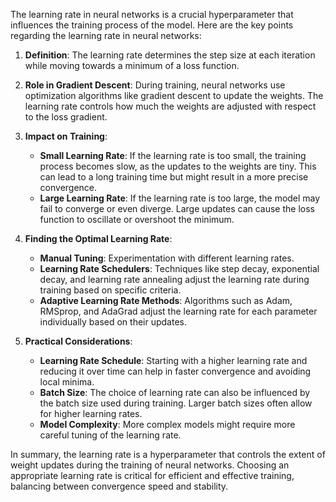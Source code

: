 The learning rate in neural networks is a crucial hyperparameter that influences the training process of the model. Here are the key points regarding the learning rate in neural networks:

1. **Definition**: The learning rate determines the step size at each iteration while moving towards a minimum of a loss function.

2. **Role in Gradient Descent**: During training, neural networks use optimization algorithms like gradient descent to update the weights. The learning rate controls how much the weights are adjusted with respect to the loss gradient.

3. **Impact on Training**:
   - **Small Learning Rate**: If the learning rate is too small, the training process becomes slow, as the updates to the weights are tiny. This can lead to a long training time but might result in a more precise convergence.
   - **Large Learning Rate**: If the learning rate is too large, the model may fail to converge or even diverge. Large updates can cause the loss function to oscillate or overshoot the minimum.

4. **Finding the Optimal Learning Rate**:
   - **Manual Tuning**: Experimentation with different learning rates.
   - **Learning Rate Schedulers**: Techniques like step decay, exponential decay, and learning rate annealing adjust the learning rate during training based on specific criteria.
   - **Adaptive Learning Rate Methods**: Algorithms such as Adam, RMSprop, and AdaGrad adjust the learning rate for each parameter individually based on their updates.

5. **Practical Considerations**:
   - **Learning Rate Schedule**: Starting with a higher learning rate and reducing it over time can help in faster convergence and avoiding local minima.
   - **Batch Size**: The choice of learning rate can also be influenced by the batch size used during training. Larger batch sizes often allow for higher learning rates.
   - **Model Complexity**: More complex models might require more careful tuning of the learning rate.

In summary, the learning rate is a hyperparameter that controls the extent of weight updates during the training of neural networks. Choosing an appropriate learning rate is critical for efficient and effective training, balancing between convergence speed and stability.